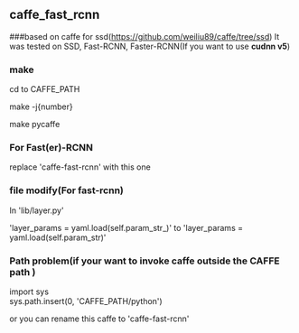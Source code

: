 ## caffe_fast_rcnn
###based on caffe for ssd(https://github.com/weiliu89/caffe/tree/ssd)
It was tested on SSD, Fast-RCNN, Faster-RCNN(If you want to use **cudnn v5**)

### make
cd to CAFFE_PATH

make -j{number}

make pycaffe

### For Fast(er)-RCNN
replace 'caffe-fast-rcnn' with this one

### file modify(For fast-rcnn)
In 'lib/layer.py' 

'layer_params = yaml.load(self.param_str_)' to 
'layer_params = yaml.load(self.param_str)' 



### Path problem(if your want to invoke caffe outside the CAFFE path )
import sys  
sys.path.insert(0, 'CAFFE_PATH/python')

or you can rename this caffe to 'caffe-fast-rcnn'
